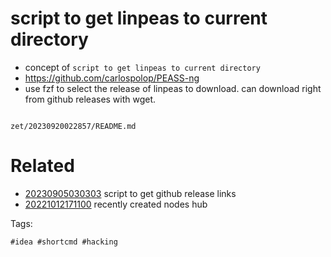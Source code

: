 # script to get linpeas to current directory

- concept of `script to get linpeas to current directory`
- https://github.com/carlospolop/PEASS-ng
- use fzf to select the release of linpeas to download. can download right from github releases with wget.

```
```

` zet/20230920022857/README.md `

# Related

- [20230905030303](/zet/20230905030303/README.md) script to get github release links
- [20221012171100](/zet/20221012171100/README.md) recently created nodes hub

Tags:

    #idea #shortcmd #hacking
